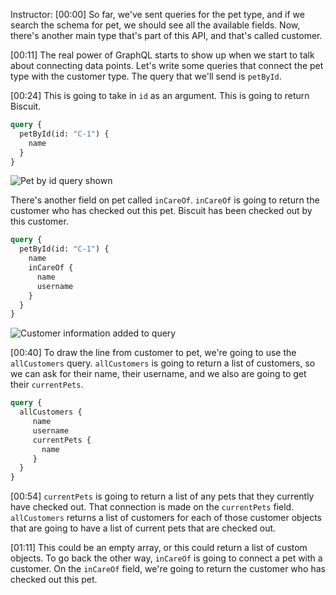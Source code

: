 Instructor: [00:00] So far, we've sent queries for the pet type, and if we search the schema for pet, we should see all the available fields. Now, there's another main type that's part of this API, and that's called customer.

[00:11] The real power of GraphQL starts to show up when we start to talk about connecting data points. Let's write some queries that connect the pet type with the customer type. The query that we'll send is `petById`.

[00:24] This is going to take in `id` as an argument. This is going to return Biscuit.

```graphql
query {
  petById(id: "C-1") {
    name
  }
}
```

![Pet by id query shown](https://res.cloudinary.com/dg3gyk0gu/image/upload/v1563555708/transcript-images/query-connected-data-with-the-graphql-query-language-pet-by-id.png)

 There's another field on pet called `inCareOf`. `inCareOf` is going to return the customer who has checked out this pet. Biscuit has been checked out by this customer.

```graphql
query {
  petById(id: "C-1") {
    name
    inCareOf {
      name
      username
    }
  }
}
```

![Customer information added to query](https://res.cloudinary.com/dg3gyk0gu/image/upload/v1563555708/transcript-images/query-connected-data-with-the-graphql-query-language-customer-info.png)

[00:40] To draw the line from customer to pet, we're going to use the `allCustomers` query. `allCustomers` is going to return a list of customers, so we can ask for their name, their username, and we also are going to get their `currentPets`.

```graphql
query {
  allCustomers {
     name
     username
     currentPets {
       name
     }
  }
}
```

[00:54] `currentPets` is going to return a list of any pets that they currently have checked out. That connection is made on the `currentPets` field. `allCustomers` returns a list of customers for each of those customer objects that are going to have a list of current pets that are checked out.

[01:11] This could be an empty array, or this could return a list of custom objects. To go back the other way, `inCareOf` is going to connect a pet with a customer. On the `inCareOf` field, we're going to return the customer who has checked out this pet.
